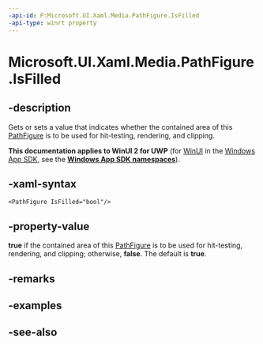 ```yaml
---
-api-id: P:Microsoft.UI.Xaml.Media.PathFigure.IsFilled
-api-type: winrt property
---
```


<!-- Property syntax
public bool IsFilled { get;  set; }
-->

# Microsoft.UI.Xaml.Media.PathFigure.IsFilled

## -description
Gets or sets a value that indicates whether the contained area of this [PathFigure](pathfigure.md) is to be used for hit-testing, rendering, and clipping.

**This documentation applies to WinUI 2 for UWP** (for [WinUI](/windows/apps/winui/winui3/) in the [Windows App SDK](/windows/apps/windows-app-sdk/), see the **[Windows App SDK namespaces](/windows/windows-app-sdk/api/winrt/)**).

## -xaml-syntax
```xaml
<PathFigure IsFilled="bool"/>
```


## -property-value
**true** if the contained area of this [PathFigure](pathfigure.md) is to be used for hit-testing, rendering, and clipping; otherwise, **false**. The default is **true**.

## -remarks

## -examples

## -see-also
